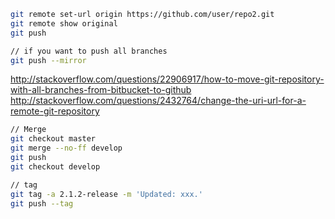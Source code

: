 
```bash
git remote set-url origin https://github.com/user/repo2.git
git remote show original
git push

// if you want to push all branches
git push --mirror

```
http://stackoverflow.com/questions/22906917/how-to-move-git-repository-with-all-branches-from-bitbucket-to-github
http://stackoverflow.com/questions/2432764/change-the-uri-url-for-a-remote-git-repository

```bash
// Merge
git checkout master
git merge --no-ff develop
git push
git checkout develop

```

```bash
// tag
git tag -a 2.1.2-release -m 'Updated: xxx.'
git push --tag
```
